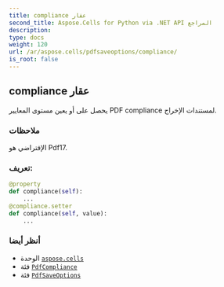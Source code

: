 ```yaml
---
title: compliance عقار
second_title: Aspose.Cells for Python via .NET API المراجع
description:
type: docs
weight: 120
url: /ar/aspose.cells/pdfsaveoptions/compliance/
is_root: false
---
```

##  compliance عقار

يحصل على أو يعين مستوى المعايير PDF compliance لمستندات الإخراج.

###  ملاحظات

الإفتراضي هو Pdf17.
###  تعريف:
```python
@property
def compliance(self):
    ...
@compliance.setter
def compliance(self, value):
    ...
```

###  أنظر أيضا
* الوحدة [`aspose.cells`](../../)
* فئة [`PdfCompliance`](/cells/python-net/ar/aspose.cells.rendering/pdfcompliance)
* فئة [`PdfSaveOptions`](/cells/python-net/ar/aspose.cells/pdfsaveoptions)
